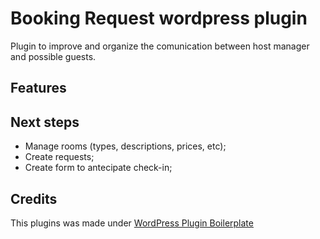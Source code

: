 # Booking Request wordpress plugin

Plugin to improve and organize the comunication between host manager and possible guests.

## Features

## Next steps

* Manage rooms (types, descriptions, prices, etc);
* Create requests;
* Create form to antecipate check-in;

## Credits
This plugins was made under [WordPress Plugin Boilerplate](https://github.com/DevinVinson/WordPress-Plugin-Boilerplate)
